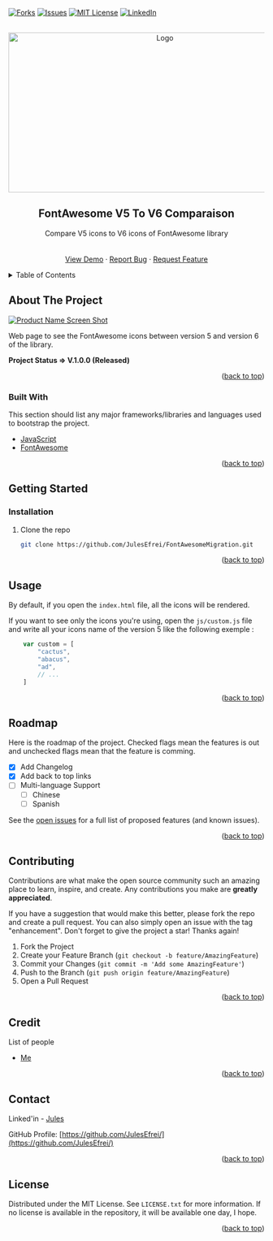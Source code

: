 <div id="top"></div>

<!-- [![Contributors][contributors-shield]][contributors-url] -->
<!-- [![Stargazers][stars-shield]][stars-url] -->
[![Forks][forks-shield]][forks-url]
[![Issues][issues-shield]][issues-url]
[![MIT License][license-shield]][license-url]
[![LinkedIn][linkedin-shield]][linkedin-url]



<!-- PROJECT LOGO -->
<br />
<div align="center">
  
  <img src="https://drive.google.com/uc?export=view&id=1r-jF3BzDkdkFfINkQbTOpzsJgt97RjZB" alt="Logo" width="600" height="315" />

  <h2 align="center">FontAwesome V5 To V6 Comparaison</h2>

  <p align="center">
    Compare V5 icons to V6 icons of FontAwesome library
    <br />
    <!-- <a href="https://github.com/JulesEfrei/FontAwesomeMigration"><strong>Explore the docs</strong></a> -->
    <br />
    <br />
    <a href="https://github.com/JulesEfrei/FontAwesomeMigration">View Demo</a>
    ·
    <a href="https://github.com/JulesEfrei/FontAwesomeMigration/issues">Report Bug</a>
    ·
    <a href="https://github.com/JulesEfrei/FontAwesomeMigration/pulls">Request Feature</a>
  </p>
</div>



<!-- TABLE OF CONTENTS -->
<details>
  <summary>Table of Contents</summary>
  <ol>
    <li>
      <a href="#about-the-project">About The Project</a>
      <ul>
        <li><a href="#built-with">Built With</a></li>
      </ul>
    </li>
    <li>
      <a href="#getting-started">Getting Started</a>
      <ul>
        <li><a href="#installation">Installation</a></li>
      </ul>
    </li>
    <li><a href="#usage">Usage</a></li>
    <li><a href="#roadmap">Roadmap / Features</a></li>
    <li><a href="#contributing">Contributing</a></li>
    <li><a href="#license">License</a></li>
    <li><a href="#contact">Contact</a></li>
    <li><a href="#credit">Credit</a></li>
  </ol>
</details>



<!-- ABOUT THE PROJECT -->
## About The Project

[![Product Name Screen Shot][product-screenshot]](https://example.com)

Web page to see the FontAwesome icons between version 5 and version 6 of the library.

**Project Status => V.1.0.0 (Released)**


<p align="right">(<a href="#top">back to top</a>)</p>



### Built With

This section should list any major frameworks/libraries and languages used to bootstrap the project.

* [JavaScript](https://developer.mozilla.org/fr/docs/Web/JavaScript)
* [FontAwesome](https://fontawesome.com/)

<p align="right">(<a href="#top">back to top</a>)</p>



<!-- GETTING STARTED -->
## Getting Started


### Installation

1. Clone the repo
   ```sh
   git clone https://github.com/JulesEfrei/FontAwesomeMigration.git
   ```

<p align="right">(<a href="#top">back to top</a>)</p>



<!-- USAGE EXAMPLES -->
## Usage

By default, if you open the `index.html` file, all the icons will be rendered.

If you want to see only the icons you're using, open the `js/custom.js` file and write all your icons name of the version 5 like the following exemple :

```js
    var custom = [
        "cactus",
        "abacus",
        "ad",
        // ...
    ]
```

<!-- _For more examples, please refer to the [Documentation](https://example.com)_ -->

<p align="right">(<a href="#top">back to top</a>)</p>



<!-- ROADMAP -->
## Roadmap

Here is the roadmap of the project. Checked flags mean the features is out and unchecked flags mean that the feature is comming.

- [x] Add Changelog
- [x] Add back to top links
- [ ] Multi-language Support
    - [ ] Chinese
    - [ ] Spanish

See the [open issues](https://github.com/JulesEfrei/FontAwesomeMigration/issues) for a full list of proposed features (and known issues).

<p align="right">(<a href="#top">back to top</a>)</p>



<!-- CONTRIBUTING -->
## Contributing

Contributions are what make the open source community such an amazing place to learn, inspire, and create. Any contributions you make are **greatly appreciated**.

If you have a suggestion that would make this better, please fork the repo and create a pull request. You can also simply open an issue with the tag "enhancement".
Don't forget to give the project a star! Thanks again!

1. Fork the Project
2. Create your Feature Branch (`git checkout -b feature/AmazingFeature`)
3. Commit your Changes (`git commit -m 'Add some AmazingFeature'`)
4. Push to the Branch (`git push origin feature/AmazingFeature`)
5. Open a Pull Request

<p align="right">(<a href="#top">back to top</a>)</p>



<!-- Credit -->
## Credit

List of people

* [Me](https://github.com/JulesEfrei)

<p align="right">(<a href="#top">back to top</a>)</p>



<!-- CONTACT -->
## Contact

Linked'in - [Jules](https://www.linkedin.com/in/jules-bruzeau/)

GitHub Profile: [https://github.com/JulesEfrei/](https://github.com/JulesEfrei/)

<p align="right">(<a href="#top">back to top</a>)</p>



<!-- LICENSE -->
## License

Distributed under the MIT License. See `LICENSE.txt` for more information. If no license is available in the repository, it will be available one day, I hope.

<p align="right">(<a href="#top">back to top</a>)</p>






<!-- MARKDOWN LINKS & IMAGES -->
<!-- [contributors-shield]: https://img.shields.io/github/contributors/JulesEfrei/FontAwesomeMigration.svg?style=for-the-badge
[contributors-url]: https://github.com/JulesEfrei/FontAwesomeMigration/graphs/contributors -->
<!-- [stars-shield]: https://img.shields.io/github/stars/JulesEfrei/FontAwesomeMigration.svg?style=for-the-badge
[stars-url]: https://github.com/JulesEfrei/FontAwesomeMigration/stargazers -->
[forks-shield]: https://img.shields.io/github/forks/JulesEfrei/FontAwesomeMigration.svg?style=for-the-badge
[forks-url]: https://github.com/JulesEfrei/FontAwesomeMigration/network/members
[issues-shield]: https://img.shields.io/github/issues/JulesEfrei/FontAwesomeMigration.svg?style=for-the-badge
[issues-url]: https://github.com/JulesEfrei/FontAwesomeMigration/issues
[license-shield]: https://img.shields.io/github/license/JulesEfrei/FontAwesomeMigration.svg?style=for-the-badge
[license-url]: https://github.com/JulesEfrei/FontAwesomeMigration/blob/master/LICENSE.txt
[linkedin-shield]: https://img.shields.io/badge/-LinkedIn-black.svg?style=for-the-badge&logo=linkedin&colorB=555
[linkedin-url]: https://www.linkedin.com/in/jules-bruzeau/
[product-screenshot]: images/screenshot.png